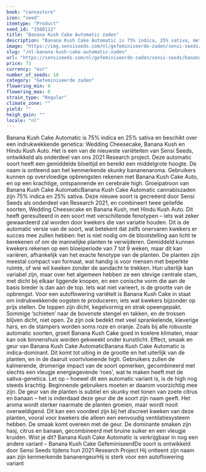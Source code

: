```yaml
---
book: "cannastore"
icon: "seed"
itemtype: "Product"
seed_id: "1560112"
title: "Banana Kush Cake Automatic zaden"
description: "Banana Kush Cake Automatic is 75% indica, 25% sativa, met wat variatie in het fenotype, is compact en produceert grote opbrengsten. De high is ontspannend."
image: "https://img.sensiseeds.com/nl/gefeminiseerde-zaden/sensi-seeds/banana-kush-cake-automatic-image.png"
slug: "/nl-banana-kush-cake-automatic-zaden"
url: "https://sensiseeds.com/nl/gefeminiseerde-zaden/sensi-seeds/banana-kush-cake-automatic?a_aid=cannastore"
price: 73
currency: "eur"
number_of_seeds: 10
category: "Gefeminiseerde zaden"
flowering_min: 0
flowering_max: 0
strain_type: "Regular"
climate_zone: ""
yield: ""
heigh_gain: ""
locale: "nl"
---
```

Banana Kush Cake Automatic is 75% indica en 25% sativa en beschikt over een indrukwekkende genetica: Wedding Cheesecake, Banana Kush en Hindu Kush Auto. Het is een van de nieuwste variëteiten van Sensi Seeds, ontwikkeld als onderdeel van ons 2021 Research project. Deze automatic soort heeft een gemiddelde bloeitijd en bereikt een middelgrote hoogte. De naam is ontleend aan het kenmerkende skunky bananenaroma. Gebruikers kunnen op overvloedige opbrengsten rekenen met Banana Kush Cake Auto, en op een krachtige, ontspannende en cerebrale high. Groeipatroon van Banana Kush Cake AutomaticBanana Kush Cake Automatic cannabiszaden zijn 75% indica en 25% sativa. Deze nieuwe soort is gecreëerd door Sensi Seeds als onderdeel van Research 2021, en combineert twee geliefde soorten, Wedding Cheesecake en Banana Kush, met Hindu Kush Auto. Dit heeft geresulteerd in een soort met verschillende fenotypen – iets wat zeker gewaardeerd zal worden door kwekers die van variatie houden. Dit is de automatic versie van de soort, wat betekent dat zelfs onervaren kwekers er succes mee zullen hebben: het is niet nodig om de blootstelling aan licht te berekenen of om de mannelijke planten te verwijderen. Gemiddeld kunnen kwekers rekenen op een bloeiperiode van 7 tot 9 weken, maar dit kan variëren, afhankelijk van het exacte fenotype van de planten. De planten zijn meestal compact van formaat, wat handig is voor mensen met beperkte ruimte, of wie wil kweken zonder de aandacht te trekken. Hun uiterlijk kan variabel zijn, maar over het algemeen hebben ze een stevige centrale stam, met dicht bij elkaar liggende knopen, en een conische vorm die aan de basis breder is dan aan de top. Iets wat niet varieert, is de grootte van de opbrengst. Voor een autoflowering variëteit is Banana Kush Cake in staat om indrukwekkende oogsten te produceren; iets wat kwekers bijzonder op prijs stellen. De toppen zijn dicht, kegelvormig en strak opeengepakt. Sommige ‘schieten’ naar de bovenste stengel en takken, en de trossen blijven dicht, niet open. Ze zijn ook bedekt met veel sprankelende, kleverige hars, en de stampers worden soms roze en oranje. Zoals bij alle robuuste automatic soorten, groeit Banana Kush Cake goed in koelere klimaten, maar kan ook binnenshuis worden gekweekt onder kunstlicht. Effect, smaak en geur van Banana Kush Cake AutomaticBanana Kush Cake Automatic is indica-dominant. Dit komt tot uiting in de grootte en het uiterlijk van de planten, en in de daaruit voortvloeiende high. Gebruikers zullen de kalmerende, dromerige impact van de soort opmerken, gecombineerd met slechts een vleugje energiegevende ‘roes’, wat te maken heeft met de sativa-genetica. Let op – hoewel dit een automatic variant is, is de high nog steeds krachtig. Beginnende gebruikers moeten er daarom voorzichtig mee zijn. De geur van de planten is subtiel en skunky met tonen van zoete citrus en banaan – het is inderdaad deze geur die de soort zijn naam geeft. Het aroma wordt sterker naarmate de planten groeien, maar wordt nooit overweldigend. Dit kan een voordeel zijn bij het discreet kweken van deze planten, vooral voor kwekers die alleen een eenvoudig ventilatiesysteem hebben. De smaak komt overeen met de geur. De dominante smaken zijn hasj, citrus en banaan, gecombineerd met bruine suiker en een vleugje kruiden. Wist je dit? Banana Kush Cake Automatic is verkrijgbaar in nog een andere variant – Banana Kush Cake GefeminiseerdDe soort is ontwikkeld door Sensi Seeds tijdens hun 2021 Research Project Hij ontleent zijn naam aan zijn kenmerkende bananengeurHij is sterk voor een autoflowering variant
